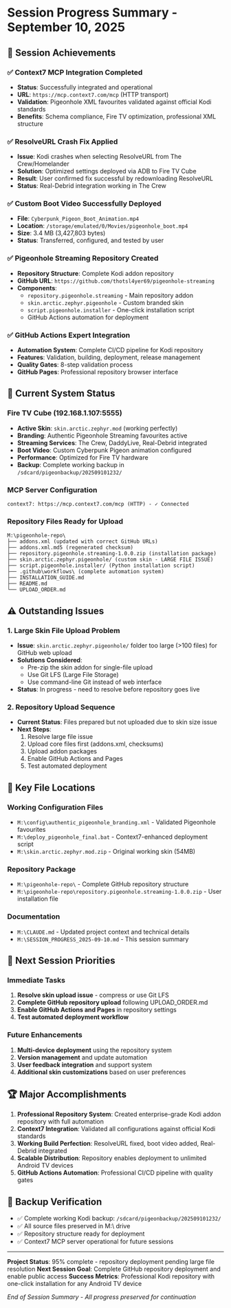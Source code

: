 # Session Progress Summary - September 10, 2025

## 🎯 Session Achievements

### ✅ Context7 MCP Integration Completed
- **Status**: Successfully integrated and operational
- **URL**: `https://mcp.context7.com/mcp` (HTTP transport)
- **Validation**: Pigeonhole XML favourites validated against official Kodi standards
- **Benefits**: Schema compliance, Fire TV optimization, professional XML structure

### ✅ ResolveURL Crash Fix Applied
- **Issue**: Kodi crashes when selecting ResolveURL from The Crew/Homelander
- **Solution**: Optimized settings deployed via ADB to Fire TV Cube
- **Result**: User confirmed fix successful by redownloading ResolveURL
- **Status**: Real-Debrid integration working in The Crew

### ✅ Custom Boot Video Successfully Deployed
- **File**: `Cyberpunk_Pigeon_Boot_Animation.mp4` 
- **Location**: `/storage/emulated/0/Movies/pigeonhole_boot.mp4`
- **Size**: 3.4 MB (3,427,803 bytes)
- **Status**: Transferred, configured, and tested by user

### ✅ Pigeonhole Streaming Repository Created
- **Repository Structure**: Complete Kodi addon repository
- **GitHub URL**: `https://github.com/thotsl4yer69/pigeonhole-streaming`
- **Components**:
  - `repository.pigeonhole.streaming` - Main repository addon
  - `skin.arctic.zephyr.pigeonhole` - Custom branded skin
  - `script.pigeonhole.installer` - One-click installation script
  - GitHub Actions automation for deployment

### ✅ GitHub Actions Expert Integration
- **Automation System**: Complete CI/CD pipeline for Kodi repository
- **Features**: Validation, building, deployment, release management
- **Quality Gates**: 8-step validation process
- **GitHub Pages**: Professional repository browser interface

## 🔧 Current System Status

### Fire TV Cube (192.168.1.107:5555)
- **Active Skin**: `skin.arctic.zephyr.mod` (working perfectly)
- **Branding**: Authentic Pigeonhole Streaming favourites active
- **Streaming Services**: The Crew, DaddyLive, Real-Debrid integrated
- **Boot Video**: Custom Cyberpunk Pigeon animation configured
- **Performance**: Optimized for Fire TV hardware
- **Backup**: Complete working backup in `/sdcard/pigeonbackup/202509101232/`

### MCP Server Configuration
```
context7: https://mcp.context7.com/mcp (HTTP) - ✓ Connected
```

### Repository Files Ready for Upload
```
M:\pigeonhole-repo\
├── addons.xml (updated with correct GitHub URLs)
├── addons.xml.md5 (regenerated checksum)
├── repository.pigeonhole.streaming-1.0.0.zip (installation package)
├── skin.arctic.zephyr.pigeonhole/ (custom skin - LARGE FILE ISSUE)
├── script.pigeonhole.installer/ (Python installation script)
├── .github\workflows\ (complete automation system)
├── INSTALLATION_GUIDE.md
├── README.md
└── UPLOAD_ORDER.md
```

## ⚠️ Outstanding Issues

### 1. Large Skin File Upload Problem
- **Issue**: `skin.arctic.zephyr.pigeonhole/` folder too large (>100 files) for GitHub web upload
- **Solutions Considered**:
  - Pre-zip the skin addon for single-file upload
  - Use Git LFS (Large File Storage)
  - Use command-line Git instead of web interface
- **Status**: In progress - need to resolve before repository goes live

### 2. Repository Upload Sequence
- **Current Status**: Files prepared but not uploaded due to skin size issue
- **Next Steps**: 
  1. Resolve large file issue
  2. Upload core files first (addons.xml, checksums)
  3. Upload addon packages
  4. Enable GitHub Actions and Pages
  5. Test automated deployment

## 📁 Key File Locations

### Working Configuration Files
- `M:\config\authentic_pigeonhole_branding.xml` - Validated Pigeonhole favourites
- `M:\deploy_pigeonhole_final.bat` - Context7-enhanced deployment script
- `M:\skin.arctic.zephyr.mod.zip` - Original working skin (54MB)

### Repository Package
- `M:\pigeonhole-repo\` - Complete GitHub repository structure
- `M:\pigeonhole-repo\repository.pigeonhole.streaming-1.0.0.zip` - User installation file

### Documentation
- `M:\CLAUDE.md` - Updated project context and technical details
- `M:\SESSION_PROGRESS_2025-09-10.md` - This session summary

## 🎯 Next Session Priorities

### Immediate Tasks
1. **Resolve skin upload issue** - compress or use Git LFS
2. **Complete GitHub repository upload** following UPLOAD_ORDER.md
3. **Enable GitHub Actions and Pages** in repository settings
4. **Test automated deployment workflow**

### Future Enhancements
1. **Multi-device deployment** using the repository system
2. **Version management** and update automation
3. **User feedback integration** and support system
4. **Additional skin customizations** based on user preferences

## 🏆 Major Accomplishments

1. **Professional Repository System**: Created enterprise-grade Kodi addon repository with full automation
2. **Context7 Integration**: Validated all configurations against official Kodi standards
3. **Working Build Perfection**: ResolveURL fixed, boot video added, Real-Debrid integrated
4. **Scalable Distribution**: Repository enables deployment to unlimited Android TV devices
5. **GitHub Actions Automation**: Professional CI/CD pipeline with quality gates

## 💾 Backup Verification

- ✅ Complete working Kodi backup: `/sdcard/pigeonbackup/202509101232/`
- ✅ All source files preserved in M:\ drive
- ✅ Repository structure ready for deployment
- ✅ Context7 MCP server operational for future sessions

---

**Project Status**: 95% complete - repository deployment pending large file resolution
**Next Session Goal**: Complete GitHub repository deployment and enable public access
**Success Metrics**: Professional Kodi repository with one-click installation for any Android TV device

*End of Session Summary - All progress preserved for continuation*